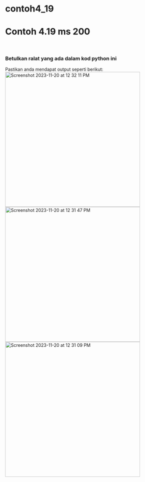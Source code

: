 # contoh4_19
<h1>Contoh 4.19 ms 200</h1>
<br><h3>Betulkan ralat yang ada dalam kod python ini</h3>
Pastikan anda mendapat output seperti berikut:
<br><img width="431" alt="Screenshot 2023-11-20 at 12 32 11 PM" src="https://github.com/kwongliik/contoh4_19/assets/46083661/ddb0a439-6263-4608-a5ff-869d25b8bf86">
<br><img width="431" alt="Screenshot 2023-11-20 at 12 31 47 PM" src="https://github.com/kwongliik/contoh4_19/assets/46083661/038e01b4-8cc8-45b1-84f6-dd88fa156dcb">
<br><img width="431" alt="Screenshot 2023-11-20 at 12 31 09 PM" src="https://github.com/kwongliik/contoh4_19/assets/46083661/e916ed14-6d61-42ad-b014-41b37b65a74b">

